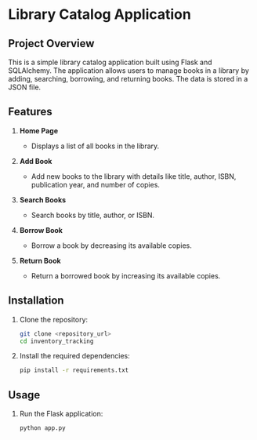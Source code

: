 # Library Catalog Application

## Project Overview
This is a simple library catalog application built using Flask and SQLAlchemy. The application allows users to manage books in a library by adding, searching, borrowing, and returning books. The data is stored in a JSON file.

## Features
1. **Home Page**
   - Displays a list of all books in the library.

2. **Add Book**
   - Add new books to the library with details like title, author, ISBN, publication year, and number of copies.

3. **Search Books**
   - Search books by title, author, or ISBN.

4. **Borrow Book**
   - Borrow a book by decreasing its available copies.

5. **Return Book**
   - Return a borrowed book by increasing its available copies.

## Installation
1. Clone the repository:
   ```bash
   git clone <repository_url>
   cd inventory_tracking
   ```

2. Install the required dependencies:
   ```bash
   pip install -r requirements.txt
   ```
## Usage
1. Run the Flask application:
   ```bash
   python app.py
   ```
